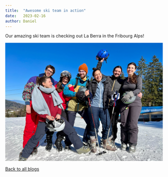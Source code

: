 ```yaml
---
title:  "Awesome ski team in action"
date:   2023-02-16
author: Daniel
---
```


Our amazing ski team is checking out La Berra in the Fribourg Alps!

<div class="layout-blog" markdown="1">
<body>

<script src="https://cdn.jsdelivr.net/npm/jquery@3.5.1/dist/jquery.min.js"></script>
<link rel="stylesheet" href="https://cdn.jsdelivr.net/gh/fancyapps/fancybox@3.5.7/dist/jquery.fancybox.min.css" />
<script src="https://cdn.jsdelivr.net/gh/fancyapps/fancybox@3.5.7/dist/jquery.fancybox.min.js"></script>

<a href="/images/ski_2023.jpg" data-fancybox="gallery" data-caption="In action">
	<img src="/images/ski_2023.jpg" alt="" /></a>

</body>
</div>

[Back to all blogs](/blog/)
